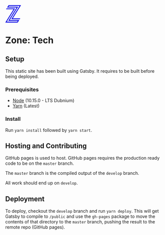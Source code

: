 <a href="https://zonedigital.com">
  <svg width="50px" viewBox="0 0 91 100" version="1.1" xmlns="http://www.w3.org/2000/svg">
      <g stroke="none" stroke-width="1" fill="none" fill-rule="evenodd">
          <polygon fill="#1010E5" fill-rule="nonzero" points="0 100 47.8899982 23.3539536 4.10975684 23.3539536 7.10479574 18.539842 56.5443743 18.539842 8.6053776 95.2042629 68.8491456 95.2042629 71.8441845 90.4085258 17.2903779 90.4085258 65.2354995 13.6828566 10.3387028 13.6828566 18.9073314 0 90.678018 0.0183744717 43.2596313 75.9968151 86.5253874 75.9784406 83.4997244 80.8109267 34.6052551 80.8293012 82.121639 4.77736265 21.4491333 4.75898818 18.5520916 9.1198628 73.7306302 9.1198628 25.9386293 85.6189135 80.5108103 85.6189135 71.5318185 100"></polygon>
      </g>
  </svg>
</a>

# Zone: Tech

## Setup

This static site has been built using Gatsby. It requires to be built before being deployed.

### Prerequisites

- [Node](https://nodejs.org) (10.15.0 - LTS Dubnium)
- [Yarn](https://yarnpkg.com) (Latest)

### Install

Run `yarn install` followed by `yarn start`.

## Hosting and Contributing

GitHub pages is used to host. GitHub pages requires the production ready code to be on the `master` branch.

The `master` branch is the compiled output of the `develop` branch.

All work should end up on `develop`.

## Deployment

To deploy, checkout the `develop` branch and run `yarn deploy`. This will get Gatsby to compile to `/public` and use the `gh-pages` package to move the contents of that directory to the `master` branch, pushing the result to the remote repo (GitHub pages).
